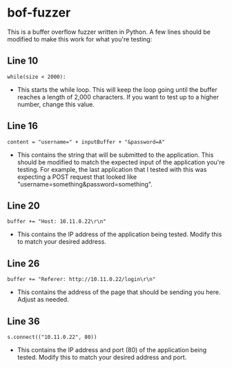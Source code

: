 # bof-fuzzer
This is a buffer overflow fuzzer written in Python. A few lines should be modified to make this work for what you're testing:

## Line 10 
``` while(size < 2000):   ```
 - This starts the while loop. This will keep the loop going until the buffer reaches a length of 2,000 characters. If you want to test up to a higher number, change this value.

## Line 16 
``` content = "username=" + inputBuffer + "&password=A" ```
 - This contains the string that will be submitted to the application. This should be modified to match the expected input of the application you're testing. For example, the last application that I tested with this was expecting a POST request that looked like "username=something&password=something".

## Line 20
``` buffer += "Host: 10.11.0.22\r\n"  ```
 - This contains the IP address of the application being tested. Modify this to match your desired address.
 
 ## Line 26
 ``` buffer += "Referer: http://10.11.0.22/login\r\n" ```
  - This contains the address of the page that should be sending you here. Adjust as needed.
  
## Line 36
``` s.connect(("10.11.0.22", 80)) ```
 - This contains the IP address and port (80) of the application being tested. Modify this to match your desired address and port.
